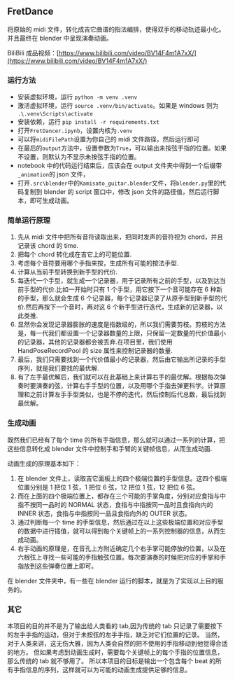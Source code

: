 ## FretDance

将原始的 midi 文件，转化成吉它曲谱的指法编排，使得双手的移动轨迹最小化。并且最终在 blender 中呈现演奏动画。

BiliBili 成品视频：[https://www.bilibili.com/video/BV14F4m1A7xX/](https://www.bilibili.com/video/BV14F4m1A7xX/)

### 运行方法

- 安装虚拟环境，运行 `python -m venv .venv`
- 激活虚拟环境，运行 `source .venv/bin/activate`。如果是 windows 则为 `.\.venv\Scripts\activate`
- 安装依赖，运行 `pip install -r requirements.txt`
- 打开`FretDancer.ipynb`，设置内核为`.venv`
- 可以将`midiFilePath`设置为你自己的 midi 文件路径，然后运行即可
- 在最后的`output`方法中，设置参数为`True`，可以输出未按弦手指的位置。如果不设置，则默认为不显示未按弦手指的位置。
- notebook 中的代码运行结束后，应该会在 output 文件夹中得到一个后缀带`_animation`的 json 文件，
- 打开`.src\blender`中的`Kamisato_guitar.blender`文件，将`blender.py`里的代码复制到 blender 的 script 窗口中，修改 json 文件的路径值，然后运行脚本，即可生成动画。

### 简单运行原理

1. 先从 midi 文件中把所有音符读取出来，把同时发声的音符视为 chord，并且记录该 chord 的 time.
2. 把每个 chord 转化成在吉它上的可能位置.
3. 考虑每个音符要用哪个手指来按，生成所有可能的按法手型.
4. 计算从当前手型转换到新手型的代价.
5. 每迭代一个手型，就生成一个记录器，用于记录所有之前的手型，以及到达当前手型的代价.比如一开始时只有 1 个手型，用它按下一个音可能存在 6 种新的手型，那么就会生成 6 个记录器，每个记录器记录了从原手型到新手型的代价.然后再按下一个音时，再对这 6 个新手型进行迭代，生成新的记录器，以此类推.
6. 显然你会发现记录器膨胀的速度是指数级的，所以我们需要剪枝。剪枝的方法是，每一代我们都设置一个记录器数量的上限，只保留一定数量的代价值最小的记录器，其他的记录器都会被丢弃.在项目里，我们使用 HandPoseRecordPool 的 size 属性来控制记录器的数量.
7. 最后，我们只需要找到一个代价值最小的记录器，然后由它输出所记录的手型序列，就是我们要找的最优解.
8. 有了左手最优解后，我们就可以在此基础上来计算右手的最优解。根据每次弹奏时要演奏的弦，计算右手手型的位置，以及用哪个手指去弹更科学。计算原理和之前计算左手手型类似，也是不停的迭代，然后控制后代总数，最后找到最优解。

### 生成动画

既然我们已经有了每个 time 的所有手指信息，那么就可以通过一系列的计算，把这些信息转化成 blender 文件中控制手和手臂的关键帧信息，从而生成动画.

动画生成的原理基本如下：

1. 在 blender 文件上，读取吉它面板上的四个极端位置的手型信息。这四个极端位置分别是 1 把位 1 弦，1 把位 6 弦，12 把位 1 弦，12 把位 6 弦。
2. 而在上面的四个极端位置上，都存在三个可能的手掌角度，分别对应食指与中指不按同一品时的 NORMAL 状态，食指与中指按同一品时且食指向内的 INNER 状态，食指与中指按同一品且食指向外的 OUTER 状态。
3. 通过判断每一个 time 的手型信息，然后通过在以上这些极端位置和对应手型的数据中进行插值，就可以得到每个关键帧上的一系列控制器的信息，从而生成动画。
4. 右手动画的原理是，在音孔上方附近确定几个右手掌可能停放的位置，以及在六根弦上寻找一些可能的手指触弦位置。每次要演奏的时候把对应的手掌和手指放到这些弹奏位置上即可。

在 blender 文件夹中，有一些在 blender 运行的脚本，就是为了实现以上目的服务的。

### 其它

本项目的目的并不是为了输出给人类看的 tab,因为传统的 tab 只记录了需要按下的左手手指的运动，但对于未按弦的左手手指，缺乏对它们位置的记录。
当然，对于人类来讲，这无伤大雅，因为人类会自然的把不使用的手指移动到他觉得合适的地方。
但如果考虑到动画生成时，需要每个关键帧上的每个手指的位置信息，那么传统的 tab 就不够用了。
所以本项目的目标是输出一个包含每个 beat 的所有手指信息的序列，这样就可以为可能的动画生成提供足够的信息。
